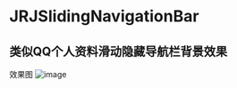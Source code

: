 # JRJSlidingNavigationBar
类似QQ个人资料滑动隐藏导航栏背景效果
---
效果图
![image](https://github.com/JRJian/JRJSlidingNavigationBar/blob/master/Image/JRJSlidingNavigationBar.gif)